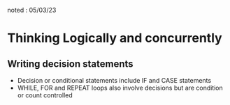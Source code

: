 noted : 05/03/23

# Thinking Logically and concurrently

## Writing decision statements
- Decision or conditional statements include IF and CASE statements
- WHILE, FOR and REPEAT loops also involve decisions but are condition or count controlled

